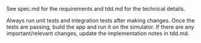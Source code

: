 See spec.md for the requirements and tdd.md for the technical details.

Always run unit tests and integration tests after making changes.
Once the tests are passing, build the app and run it on the simulator.
If there are any important/relevant changes, update the implementation notes in tdd.md.

